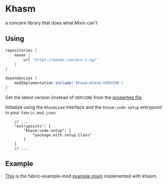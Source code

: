 # Khasm

a concern library that does what Mixin can't

## Using

```groovy
repositories {
    maven {
        url 'https://maven.concern.i.ng/'
    }
}

dependencies {
    modImplementation include('khasm:khasm:VERSION')
}
```

Get the latest version (instead of `VERSION`) from the [properties file](gradle.properties)

Initialize using the `KhasmLoad` interface and the `khasm:code-setup` entrypoint in your `fabric.mod.json`:
```json5
    // ...
    "entrypoints": {
        "khasm:code-setup": [
            "package.with.setup.Class"
        ]
    }
    // ...
```

## Example

[This](src/main/kotlin/net/khasm/test/KhasmTest.kt) is the fabric-example-mod
[example mixin](https://github.com/FabricMC/fabric-example-mod/blob/master/src/main/java/net/fabricmc/example/mixin/ExampleMixin.java)
implemented with khasm.

